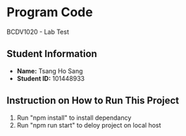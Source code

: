 # Program Code

BCDV1020 - Lab Test

## Student Information

- **Name:** Tsang Ho Sang
- **Student ID:** 101448933

## Instruction on How to Run This Project
1. Run "npm install" to install dependancy
2. Run "npm run start" to deloy project on local host